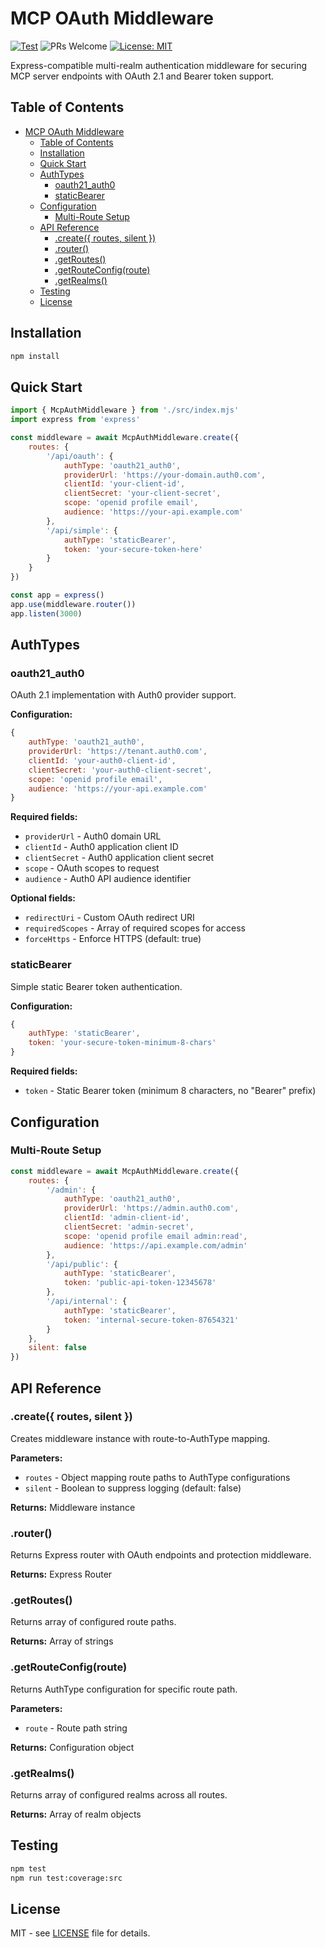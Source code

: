 # MCP OAuth Middleware

[![Test](https://img.shields.io/github/actions/workflow/status/flowmcp/oauth-middleware/test-on-release.yml)]() ![PRs Welcome](https://img.shields.io/badge/PRs-welcome-brightgreen.svg) [![License: MIT](https://img.shields.io/badge/License-MIT-yellow.svg)](https://opensource.org/licenses/MIT)

Express-compatible multi-realm authentication middleware for securing MCP server endpoints with OAuth 2.1 and Bearer token support.

## Table of Contents

- [MCP OAuth Middleware](#mcp-oauth-middleware)
  - [Table of Contents](#table-of-contents)
  - [Installation](#installation)
  - [Quick Start](#quick-start)
  - [AuthTypes](#authtypes)
    - [oauth21\_auth0](#oauth21_auth0)
    - [staticBearer](#staticbearer)
  - [Configuration](#configuration)
    - [Multi-Route Setup](#multi-route-setup)
  - [API Reference](#api-reference)
    - [.create({ routes, silent })](#create-routes-silent-)
    - [.router()](#router)
    - [.getRoutes()](#getroutes)
    - [.getRouteConfig(route)](#getrouteconfigroute)
    - [.getRealms()](#getrealms)
  - [Testing](#testing)
  - [License](#license)

## Installation

```bash
npm install
```

## Quick Start

```javascript
import { McpAuthMiddleware } from './src/index.mjs'
import express from 'express'

const middleware = await McpAuthMiddleware.create({
    routes: {
        '/api/oauth': {
            authType: 'oauth21_auth0',
            providerUrl: 'https://your-domain.auth0.com',
            clientId: 'your-client-id',
            clientSecret: 'your-client-secret',
            scope: 'openid profile email',
            audience: 'https://your-api.example.com'
        },
        '/api/simple': {
            authType: 'staticBearer',
            token: 'your-secure-token-here'
        }
    }
})

const app = express()
app.use(middleware.router())
app.listen(3000)
```

## AuthTypes

### oauth21_auth0

OAuth 2.1 implementation with Auth0 provider support.

**Configuration:**
```javascript
{
    authType: 'oauth21_auth0',
    providerUrl: 'https://tenant.auth0.com',
    clientId: 'your-auth0-client-id',
    clientSecret: 'your-auth0-client-secret',
    scope: 'openid profile email',
    audience: 'https://your-api.example.com'
}
```

**Required fields:**
- `providerUrl` - Auth0 domain URL
- `clientId` - Auth0 application client ID
- `clientSecret` - Auth0 application client secret
- `scope` - OAuth scopes to request
- `audience` - Auth0 API audience identifier

**Optional fields:**
- `redirectUri` - Custom OAuth redirect URI
- `requiredScopes` - Array of required scopes for access
- `forceHttps` - Enforce HTTPS (default: true)

### staticBearer

Simple static Bearer token authentication.

**Configuration:**
```javascript
{
    authType: 'staticBearer',
    token: 'your-secure-token-minimum-8-chars'
}
```

**Required fields:**
- `token` - Static Bearer token (minimum 8 characters, no "Bearer" prefix)

## Configuration

### Multi-Route Setup

```javascript
const middleware = await McpAuthMiddleware.create({
    routes: {
        '/admin': {
            authType: 'oauth21_auth0',
            providerUrl: 'https://admin.auth0.com',
            clientId: 'admin-client-id',
            clientSecret: 'admin-secret',
            scope: 'openid profile email admin:read',
            audience: 'https://api.example.com/admin'
        },
        '/api/public': {
            authType: 'staticBearer',
            token: 'public-api-token-12345678'
        },
        '/api/internal': {
            authType: 'staticBearer',
            token: 'internal-secure-token-87654321'
        }
    },
    silent: false
})
```

## API Reference

### .create({ routes, silent })

Creates middleware instance with route-to-AuthType mapping.

**Parameters:**
- `routes` - Object mapping route paths to AuthType configurations
- `silent` - Boolean to suppress logging (default: false)

**Returns:** Middleware instance

### .router()

Returns Express router with OAuth endpoints and protection middleware.

**Returns:** Express Router

### .getRoutes()

Returns array of configured route paths.

**Returns:** Array of strings

### .getRouteConfig(route)

Returns AuthType configuration for specific route path.

**Parameters:**
- `route` - Route path string

**Returns:** Configuration object

### .getRealms()

Returns array of configured realms across all routes.

**Returns:** Array of realm objects

## Testing

```bash
npm test
npm run test:coverage:src
```

## License

MIT - see [LICENSE](LICENSE) file for details.